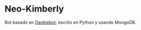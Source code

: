 # Neo-Kimberly
Bot basado en [Dankiebot](https://gitlab.com/lukeovalle/dankiebot), escrito en Python y usando MongoDB.
